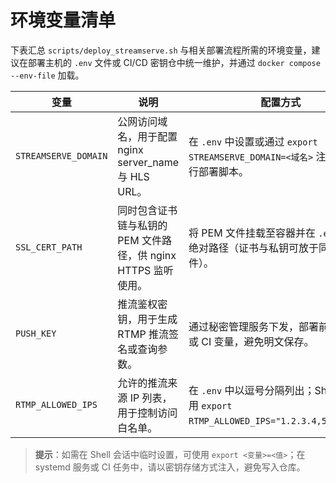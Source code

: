 # 环境变量清单

下表汇总 `scripts/deploy_streamserve.sh` 与相关部署流程所需的环境变量，建议在部署主机的 `.env` 文件或 CI/CD 密钥仓中统一维护，并通过 `docker compose --env-file` 加载。

| 变量 | 说明 | 配置方式 | 示例值 |
| --- | --- | --- | --- |
| `STREAMSERVE_DOMAIN` | 公网访问域名，用于配置 nginx server_name 与 HLS URL。 | 在 `.env` 中设置或通过 `export STREAMSERVE_DOMAIN=<域名>` 注入后再运行部署脚本。 | `stream.example.com` |
| `SSL_CERT_PATH` | 同时包含证书链与私钥的 PEM 文件路径，供 nginx HTTPS 监听使用。 | 将 PEM 文件挂载至容器并在 `.env` 中写入绝对路径（证书与私钥可放于同一文件）。 | `/etc/ssl/certs/streamserve.pem` |
| `PUSH_KEY` | 推流鉴权密钥，用于生成 RTMP 推流签名或查询参数。 | 通过秘密管理服务下发，部署前写入 `.env` 或 CI 变量，避免明文保存。 | `s3cr3tpushkey` |
| `RTMP_ALLOWED_IPS` | 允许的推流来源 IP 列表，用于控制访问白名单。 | 在 `.env` 中以逗号分隔列出；Shell 中可使用 `export RTMP_ALLOWED_IPS="1.2.3.4,5.6.7.8"`。 | `203.0.113.10,198.51.100.25` |

> **提示**：如需在 Shell 会话中临时设置，可使用 `export <变量>=<值>`；在 systemd 服务或 CI 任务中，请以密钥存储方式注入，避免写入仓库。
